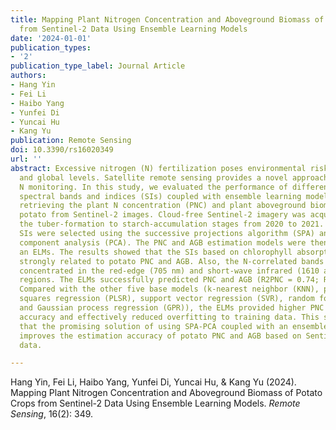```yaml
---
title: Mapping Plant Nitrogen Concentration and Aboveground Biomass of Potato Crops
  from Sentinel-2 Data Using Ensemble Learning Models
date: '2024-01-01'
publication_types:
- '2'
publication_type_label: Journal Article
authors:
- Hang Yin
- Fei Li
- Haibo Yang
- Yunfei Di
- Yuncai Hu
- Kang Yu
publication: Remote Sensing
doi: 10.3390/rs16020349
url: ''
abstract: Excessive nitrogen (N) fertilization poses environmental risks at regional
  and global levels. Satellite remote sensing provides a novel approach for large-scale
  N monitoring. In this study, we evaluated the performance of different types of
  spectral bands and indices (SIs) coupled with ensemble learning models (ELMs) at
  retrieving the plant N concentration (PNC) and plant aboveground biomass (AGB) of
  potato from Sentinel-2 images. Cloud-free Sentinel-2 imagery was acquired during
  the tuber-formation to starch-accumulation stages from 2020 to 2021. Fourteen optimal
  SIs were selected using the successive projections algorithm (SPA) and principal
  component analysis (PCA). The PNC and AGB estimation models were then built using
  an ELMs. The results showed that the SIs based on chlorophyll absorption bands were
  strongly related to potato PNC and AGB. Also, the N-correlated bands were mainly
  concentrated in the red-edge (705 nm) and short-wave infrared (1610 and 2190 nm)
  regions. The ELMs successfully predicted PNC and AGB (R2PNC = 0.74; R2AGB = 0.82).
  Compared with the other five base models (k-nearest neighbor (KNN), partial least
  squares regression (PLSR), support vector regression (SVR), random forest (RF),
  and Gaussian process regression (GPR)), the ELMs provided higher PNC and AGB estimation
  accuracy and effectively reduced overfitting to training data. This study demonstrated
  that the promising solution of using SPA-PCA coupled with an ensemble learning model
  improves the estimation accuracy of potato PNC and AGB based on Sentinel-2 imagery
  data.

---
```


Hang Yin, Fei Li, Haibo Yang, Yunfei Di, Yuncai Hu, & Kang Yu (2024). Mapping Plant Nitrogen Concentration and Aboveground Biomass of Potato Crops from Sentinel-2 Data Using Ensemble Learning Models. *Remote Sensing*, 16(2): 349.
